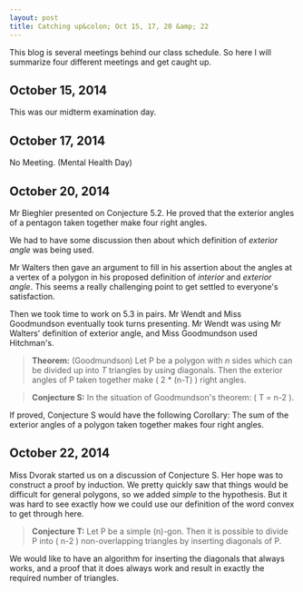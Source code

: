 ```yaml
---
layout: post
title: Catching up&colon; Oct 15, 17, 20 &amp; 22
---
```


This blog is several meetings behind our class schedule. So here I will summarize
four different meetings and get caught up.


## October 15, 2014

This was our midterm examination day.

## October 17, 2014

No Meeting. (Mental Health Day)

## October 20, 2014

Mr Bieghler presented on Conjecture 5.2. He proved that the exterior angles of a
pentagon taken together make four right angles.

We had to have some discussion then about which definition of _exterior angle_ was
being used.

Mr Walters then gave an argument to fill in his assertion about the angles at a vertex
of a polygon in his proposed definition of _interior_ and _exterior angle_. This seems
a really challenging point to get settled to everyone's satisfaction.

Then we took time to work on 5.3 in pairs. Mr Wendt and Miss Goodmundson eventually
took turns presenting. Mr Wendt was using Mr Walters' definition of exterior angle,
and Miss Goodmundson used Hitchman's.

> **Theorem:** (Goodmundson) Let P be a polygon with $n$ sides which can be divided up
> into $T$ triangles by using diagonals. Then the exterior angles of P taken together
> make \( 2 * (n-T) \) right angles.

> **Conjecture S:** In the situation of Goodmundson's theorem: \( T = n-2 \).

If proved, Conjecture S would have the following Corollary: The sum of the exterior
angles of a polygon taken together makes four right angles.

## October 22, 2014

Miss Dvorak started us on a discussion of Conjecture S. Her hope was to construct a
proof by induction. We pretty quickly saw that things would be difficult for general
polygons, so we added _simple_ to the hypothesis. But it was hard to see exactly how
we could use our definition of the word convex to get through here.

> **Conjecture T:** Let P be a simple \(n\)-gon. Then it is possible to divide
> P into \( n-2 \) non-overlapping triangles by inserting diagonals of P.

We would like to have an algorithm for inserting the diagonals that always works,
and a proof that it does always work and result in exactly the required number of
triangles.
